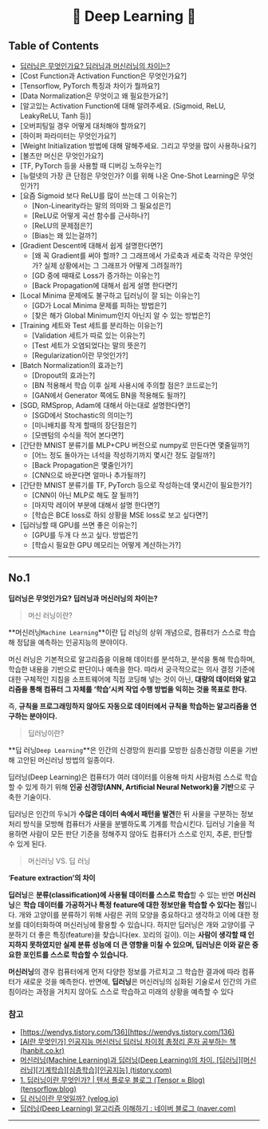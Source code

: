 <div align='center'>
  <h1>🧠 Deep Learning 🧠</h1>
</div>

## Table of Contents

- [딥러닝은 무엇인가요? 딥러닝과 머신러닝의 차이는?](#no1)
- [Cost Function과 Activation Function은 무엇인가요?]
- [Tensorflow, PyTorch 특징과 차이가 뭘까요?]
- [Data Normalization은 무엇이고 왜 필요한가요?]
- [알고있는 Activation Function에 대해 알려주세요. (Sigmoid, ReLU, LeakyReLU, Tanh 등)]
- [오버피팅일 경우 어떻게 대처해야 할까요?]
- [하이퍼 파라미터는 무엇인가요?]
- [Weight Initialization 방법에 대해 말해주세요. 그리고 무엇을 많이 사용하나요?]
- [볼츠만 머신은 무엇인가요?]
- [TF, PyTorch 등을 사용할 때 디버깅 노하우는?]
- [뉴럴넷의 가장 큰 단점은 무엇인가? 이를 위해 나온 One-Shot Learning은 무엇인가?]
- [요즘 Sigmoid 보다 ReLU를 많이 쓰는데 그 이유는?]
  - [Non-Linearity라는 말의 의미와 그 필요성은?]
  - [ReLU로 어떻게 곡선 함수를 근사하나?]
  - [ReLU의 문제점은?]
  - [Bias는 왜 있는걸까?]
- [Gradient Descent에 대해서 쉽게 설명한다면?]
  - [왜 꼭 Gradient를 써야 할까? 그 그래프에서 가로축과 세로축 각각은 무엇인가? 실제 상황에서는 그 그래프가 어떻게 그려질까?]
  - [GD 중에 때때로 Loss가 증가하는 이유는?]
  - [Back Propagation에 대해서 쉽게 설명 한다면?]
- [Local Minima 문제에도 불구하고 딥러닝이 잘 되는 이유는?]
  - [GD가 Local Minima 문제를 피하는 방법은?]
  - [찾은 해가 Global Minimum인지 아닌지 알 수 있는 방법은?]
- [Training 세트와 Test 세트를 분리하는 이유는?]
  - [Validation 세트가 따로 있는 이유는?]
  - [Test 세트가 오염되었다는 말의 뜻은?]
  - [Regularization이란 무엇인가?]
- [Batch Normalization의 효과는?]
  - [Dropout의 효과는?]
  - [BN 적용해서 학습 이후 실제 사용시에 주의할 점은? 코드로는?]
  - [GAN에서 Generator 쪽에도 BN을 적용해도 될까?]
- [SGD, RMSprop, Adam에 대해서 아는대로 설명한다면?]
  - [SGD에서 Stochastic의 의미는?]
  - [미니배치를 작게 할때의 장단점은?]
  - [모멘텀의 수식을 적어 본다면?]
- [간단한 MNIST 분류기를 MLP+CPU 버전으로 numpy로 만든다면 몇줄일까?]
  - [어느 정도 돌아가는 녀석을 작성하기까지 몇시간 정도 걸릴까?]
  - [Back Propagation은 몇줄인가?]
  - [CNN으로 바꾼다면 얼마나 추가될까?]
- [간단한 MNIST 분류기를 TF, PyTorch 등으로 작성하는데 몇시간이 필요한가?]
  - [CNN이 아닌 MLP로 해도 잘 될까?]
  - [마지막 레이어 부분에 대해서 설명 한다면?]
  - [학습은 BCE loss로 하되 상황을 MSE loss로 보고 싶다면?]
- [딥러닝할 때 GPU를 쓰면 좋은 이유는?]
  - [GPU를 두개 다 쓰고 싶다. 방법은?]
  - [학습시 필요한 GPU 메모리는 어떻게 계산하는가?]

---

## No.1

**딥러닝은 무엇인가요? 딥러닝과 머신러닝의 차이는?**

> 머신 러닝이란?
> 

**머신러닝`Machine Learning`**이란 딥 러닝의 상위 개념으로, 컴퓨터가 스스로 학습해 정답을 예측하는 인공지능의 분야이다. 

머신 러닝은 기본적으로 알고리즘을 이용해 데이터를 분석하고, 분석을 통해 학습하며, 학습한 내용을 기반으로 판단이나 예측을 한다. 따라서 궁극적으로는 의사 결정 기준에 대한 구체적인 지침을 소프트웨어에 직접 코딩해 넣는 것이 아닌, **대량의 데이터와 알고리즘을 통해 컴퓨터 그 자체를 ‘학습’시켜 작업 수행 방법을 익히는 것을 목표로 한다.** 

즉, **규칙을 프로그래밍하지 않아도 자동으로 데이터에서 규칙을 학습하는 알고리즘을 연구하는 분야이다.**

> 딥러닝이란?
> 

**딥 러닝`Deep Learning`**은 인간의 신경망의 원리를 모방한 심층신경망 이론을 기반해 고안된 머신러닝 방법의 일종이다.

딥러닝(Deep Learning)은 컴퓨터가 여러 데이터를 이용해 마치 사람처럼 스스로 학습할 수 있게 하기 위해 **인공 신경망(ANN, Artificial Neural Network)을 기반**으로 구축한 기술이다. 

딥러닝은 인간의 두뇌가 **수많은 데이터 속에서 패턴을 발견**한 뒤 사물을 구분하는 정보처리 방식을 모방해 컴퓨터가 사물을 분별하도록 기계를 학습시킨다. 딥러닝 기술을 적용하면 사람이 모든 판단 기준을 정해주지 않아도 컴퓨터가 스스로 인지, 추론, 판단할 수 있게 된다. 

> 머신러닝 VS. 딥 러닝
> 

‘**Feature extraction’의 차이**

**딥러닝**은 **분류(classification)에 사용될 데이터를 스스로 학습**할 수 있는 반면 **머신러닝**은 **학습 데이터를 가공하거나 특정 feature에 대한 정보만을 학습할 수 있다는 점**입니다. 개와 고양이를 분류하기 위해 사람은 귀의 모양을 중요하다고 생각하고 이에 대한 정보를 데이터화하여 머신러닝에 활용할 수 있습니다. 하지만 딥러닝은 개와 고양이를 구분하기 더 좋은 특징(feature)을 찾습니다(ex. 꼬리의 길이). 이는 **사람이 생각할 때 인지하지 못하였지만 실제 분류 성능에 더 큰 영향을 미칠 수 있으며, 딥러닝은 이와 같은 중요한 포인트를 스스로 학습할 수 있습니다.**

**머신러닝**의 경우 컴퓨터에게 먼저 다양한 정보를 가르치고 그 학습한 결과에 따라 컴퓨터가 새로운 것을 예측한다. 반면에, **딥러닝**은 머신러닝의 심화된 기술로서 인간의 가르침이라는 과정을 거치지 않아도 스스로 학습하고 미래의 상황을 예측할 수 있다

### 참고

- [https://wendys.tistory.com/136](https://wendys.tistory.com/136)
- [[AI란 무엇인가] 인공지능 머신러닝 딥러닝 차이점 총정리 혼자 공부하는 책 (hanbit.co.kr)](https://hongong.hanbit.co.kr/ai-%EB%AC%B4%EC%97%87%EC%9D%B8%EA%B0%80-%EC%9D%B8%EA%B3%B5%EC%A7%80%EB%8A%A5-%EB%A8%B8%EC%8B%A0%EB%9F%AC%EB%8B%9D-%EB%94%A5%EB%9F%AC%EB%8B%9D-%EC%B0%A8%EC%9D%B4%EC%A0%90-%EC%B4%9D%EC%A0%95%EB%A6%AC/)
- [머신러닝(Machine Learning)과 딥러닝(Deep Learning)의 차이. [딥러닝][머신러닝][기계학습][심층학습][인공지능] (tistory.com)](https://pro-jy.tistory.com/21)
- [1. 딥러닝이란 무엇인가? | 텐서 플로우 블로그 (Tensor ≈ Blog) (tensorflow.blog)](https://tensorflow.blog/%EC%BC%80%EB%9D%BC%EC%8A%A4-%EB%94%A5%EB%9F%AC%EB%8B%9D/1-%EB%94%A5%EB%9F%AC%EB%8B%9D%EC%9D%B4%EB%9E%80-%EB%AC%B4%EC%97%87%EC%9D%B8%EA%B0%80/)
- [딥 러닝이란 무엇일까? (velog.io)](https://velog.io/@tmddn0311/what-is-deeplearning)
- [딥러닝(Deep Learning) 알고리즘 이해하기 : 네이버 블로그 (naver.com)](https://m.blog.naver.com/PostView.naver?isHttpsRedirect=true&blogId=sundooedu&logNo=221211368089)
---
